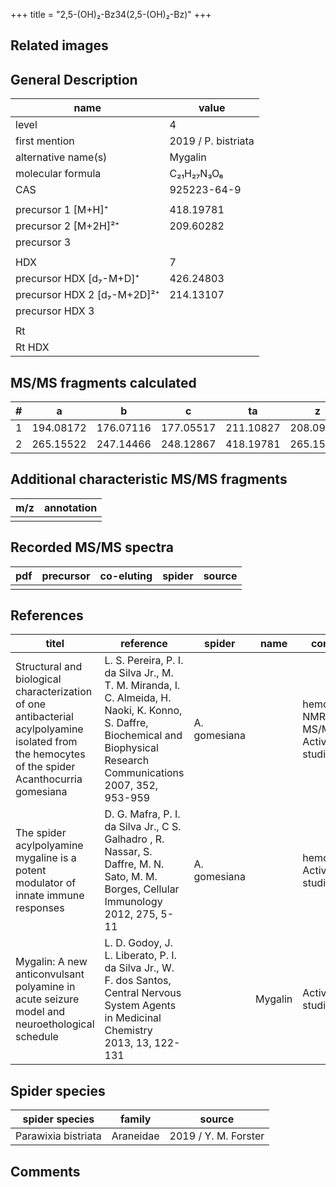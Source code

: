 +++
title = "2,5-(OH)₂-Bz34(2,5-(OH)₂-Bz)"
+++

## Related images

## General Description

| name                        | value               |
|-----------------------------|---------------------|
| level                       | 4                   |
| first mention               | 2019 / P. bistriata |
| alternative name(s)         | Mygalin             |
| molecular formula           | C₂₁H₂₇N₃O₆          |
| CAS                         | 925223-64-9         |
|                             |                     |
| precursor 1 [M+H]⁺          | 418.19781           |
| precursor 2 [M+2H]²⁺        | 209.60282           |
| precursor 3                 |                     |
|                             |                     |
| HDX                         | 7                   |
| precursor HDX   [d₇-M+D]⁺   | 426.24803           |
| precursor HDX 2 [d₇-M+2D]²⁺ | 214.13107           |
| precursor HDX 3             |                     |
|                             |                     |
| Rt                          |                     |
| Rt HDX                      |                     |

## MS/MS fragments calculated

| # | a         | b         | c         | ta        | z         | y         | tz        |
|---|-----------|-----------|-----------|-----------|-----------|-----------|-----------|
| 1 | 194.08172 | 176.07116 | 177.05517 | 211.10827 | 208.09737 | 191.07082 | 225.12392 |
| 2 | 265.15522 | 247.14466 | 248.12867 | 418.19781 | 265.15522 | 248.12867 | 282.18177 |

## Additional characteristic MS/MS fragments

| m/z       | annotation |
|-----------|------------|
|           |            |

## Recorded MS/MS spectra

| pdf | precursor | co-eluting | spider    | source                              |
|-----|-----------|------------|-----------|-------------------------------------|
|     |           |            |           |                                     |

## References

| titel                                                                                                                                           | reference                                                                                                                                                                 | spider       | name    | content                                     | link                                                                                   |
|-------------------------------------------------------------------------------------------------------------------------------------------------|---------------------------------------------------------------------------------------------------------------------------------------------------------------------------|--------------|---------|---------------------------------------------|----------------------------------------------------------------------------------------|
| Structural and biological characterization of one antibacterial acylpolyamine isolated from the hemocytes of the spider Acanthocurria gomesiana | L. S. Pereira, P. I. da Silva Jr., M. T. M. Miranda, I. C. Almeida, H. Naoki, K. Konno, S. Daffre, Biochemical and Biophysical Research Communications 2007, 352, 953-959 | A. gomesiana |         | hemocytes: NMR, ESI-MS/MS, Activity-studies | [Link](https://www.sciencedirect.com/science/article/pii/S0006291X06026179)            |
| The spider acylpolyamine mygaline is a potent modulator of innate immune responses                                                              | D. G. Mafra, P. I. da Silva Jr., C S. Galhadro , R. Nassar, S. Daffre, M. N. Sato, M. M. Borges, Cellular Immunology 2012, 275, 5-11                                      | A. gomesiana |         | hemocytes: Activity-studies                 | [Link](https://www.sciencedirect.com/science/article/pii/S0008874912000627?via%3Dihub) |
| Mygalin: A new anticonvulsant polyamine in acute seizure model and neuroethological schedule                                                    | L. D. Godoy, J. L. Liberato, P. I. da Silva Jr., W. F. dos Santos, Central Nervous System Agents in Medicinal Chemistry 2013, 13, 122-131                                 |              | Mygalin | Activity-studies                            | [Link](http://www.eurekaselect.com/112880/article)                                     |

## Spider species

| spider species      | family    | source               |
|---------------------|-----------|----------------------|
| Parawixia bistriata | Araneidae | 2019 / Y. M. Forster |

## Comments